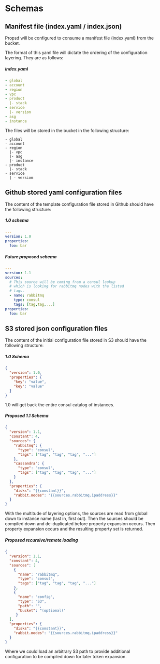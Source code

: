 # Schemas

## Manifest file (index.yaml / index.json)
Propsd will be configured to consume a manifest file (index.yaml) from the <s3 bucket name here> bucket.

The format of this yaml file will dictate the ordering of the configuration layering.  They are as follows:

##### index.yaml

```yaml
- global
- account
- region
- vpc
- product
  |- stack
- service
  |- version
- asg
- instance
```

The files will be stored in the <s3 bucket name here> bucket in the following structure:

```
- global
- account
- region
  |- vpc
  |- asg
  |- instance
- product
  |- stack
- service
  | - version
```

## Github stored yaml configuration files
The content of the template configuration file stored in Github should have the following structure:

##### 1.0 schema

```yaml
--- 
version: 1.0
properties:
  foo: bar
```  

##### Future proposed schema

```yaml
---
version: 1.1
sources:
  # This source will be coming from a consul lookup
  # which is looking for rabbitmq nodes with the listed
  # tags.
  - name: rabbitmq
    type: consul
    tags: [tag,tag,...]
properties:
  foo: bar
```  

## S3 stored json configuration files
The content of the initial configuration file stored in S3 should have the following structure:

##### 1.0 Schema

```json
{
  "version": 1.0,
  "properties": {
    "key": "value",
    "key": "value"
  }
}
```
1.0 will get back the entire consul catalog of instances.

##### Proposed 1.1 Schema

```json
{
  "version": 1.1,
  "constant": 4,
  "sources": {
    "rabbitmq": {
      "type": "consul",
      "tags": ["tag", "tag", "tag", "..."]
    },
    "cassandra": {
      "type": "consul",
      "tags": ["tag", "tag", "tag", "..."]
    }
  },
  "properties": {
    "disks": "{{constant}}",
    "rabbit.nodes": "{{sources.rabbitmq.ipaddress}}"
  }
}
```

With the multitude of layering options, the sources are read from global down to instance name (last in, first out).  Then the sources should be compiled down and de-duplicated before property expansion occurs.  Then property expansion occurs and the resulting property set is returned.

##### Proposed recursive/remote loading

```json
{
  "version": 1.1,
  "constant": 4,
  "sources": [
    {
      "name": "rabbitmq",
      "type": "consul",
      "tags": ["tag", "tag", "tag", "..."]
    },
    {
      "name": "config",
      "type": "S3",
      "path": "",
      "bucket": "(optional)"
     }
  ],
  "properties": {
    "disks": "{{constant}}",
    "rabbit.nodes": "{{sources.rabbitmq.ipaddress}}"
  }
}
```
Where we could load an arbitrary S3 path to provide additional configuration to be compiled down for later token expansion.
